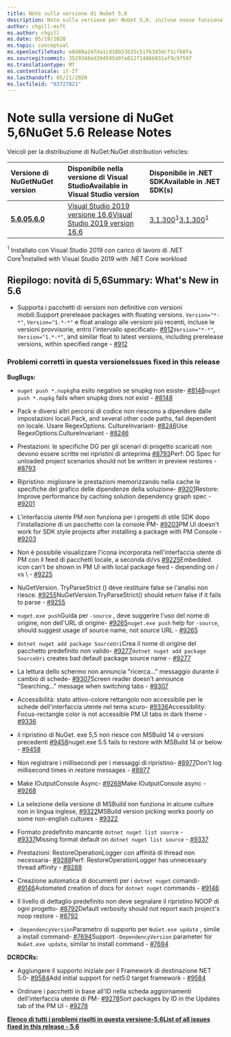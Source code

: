 ```yaml
---
title: Note sulla versione di NuGet 5,6
description: Note sulla versione per NuGet 5,6, incluse nuove funzionalità, correzioni di bug e DCR.
author: chgill-msft
ms.author: chgill
ms.date: 05/19/2020
ms.topic: conceptual
ms.openlocfilehash: e8d80a247da1cd18b53b35c51fb3d3dcf1cf68fa
ms.sourcegitcommit: 3529348ed394595d0fa01271486b831af9c97597
ms.translationtype: MT
ms.contentlocale: it-IT
ms.lasthandoff: 05/21/2020
ms.locfileid: "83727821"
---
```

# <a name="nuget-56-release-notes"></a><span data-ttu-id="848fc-103">Note sulla versione di NuGet 5,6</span><span class="sxs-lookup"><span data-stu-id="848fc-103">NuGet 5.6 Release Notes</span></span>

<span data-ttu-id="848fc-104">Veicoli per la distribuzione di NuGet:</span><span class="sxs-lookup"><span data-stu-id="848fc-104">NuGet distribution vehicles:</span></span>

| <span data-ttu-id="848fc-105">Versione di NuGet</span><span class="sxs-lookup"><span data-stu-id="848fc-105">NuGet version</span></span> | <span data-ttu-id="848fc-106">Disponibile nella versione di Visual Studio</span><span class="sxs-lookup"><span data-stu-id="848fc-106">Available in Visual Studio version</span></span>| <span data-ttu-id="848fc-107">Disponibile in .NET SDK</span><span class="sxs-lookup"><span data-stu-id="848fc-107">Available in .NET SDK(s)</span></span>|
|:---|:---|:---|
| [<span data-ttu-id="848fc-108">**5.6.0**</span><span class="sxs-lookup"><span data-stu-id="848fc-108">**5.6.0**</span></span>](https://nuget.org/downloads) | [<span data-ttu-id="848fc-109">Visual Studio 2019 versione 16,6</span><span class="sxs-lookup"><span data-stu-id="848fc-109">Visual Studio 2019 version 16.6</span></span>](https://visualstudio.microsoft.com/downloads/) | <span data-ttu-id="848fc-110">[3.1.300](https://dotnet.microsoft.com/download/dotnet-core/3.1)<sup>1</sup></span><span class="sxs-lookup"><span data-stu-id="848fc-110">[3.1.300](https://dotnet.microsoft.com/download/dotnet-core/3.1)<sup>1</sup></span></span> |

<span data-ttu-id="848fc-111"><sup>1</sup> Installato con Visual Studio 2019 con carico di lavoro di .NET Core</span><span class="sxs-lookup"><span data-stu-id="848fc-111"><sup>1</sup>Installed with Visual Studio 2019 with .NET Core workload</span></span>

## <a name="summary-whats-new-in-56"></a><span data-ttu-id="848fc-112">Riepilogo: novità di 5,6</span><span class="sxs-lookup"><span data-stu-id="848fc-112">Summary: What's New in 5.6</span></span>

* <span data-ttu-id="848fc-113">Supporta i pacchetti di versioni non definitive con versioni mobili.</span><span class="sxs-lookup"><span data-stu-id="848fc-113">Support prerelease packages with floating versions.</span></span> <span data-ttu-id="848fc-114">`Version="*-*"`, `Version="1.*-*"` e float analogo alle versioni più recenti, incluse le versioni provvisorie, entro l'intervallo specificato- [#912](https://github.com/NuGet/Home/issues/912)</span><span class="sxs-lookup"><span data-stu-id="848fc-114">`Version="*-*"`, `Version="1.*-*"`, and similar float to latest versions, including prerelease versions, within specified range  - [#912](https://github.com/NuGet/Home/issues/912)</span></span>

### <a name="issues-fixed-in-this-release"></a><span data-ttu-id="848fc-115">Problemi corretti in questa versione</span><span class="sxs-lookup"><span data-stu-id="848fc-115">Issues fixed in this release</span></span>

<span data-ttu-id="848fc-116">**Bug**</span><span class="sxs-lookup"><span data-stu-id="848fc-116">**Bugs:**</span></span>

* <span data-ttu-id="848fc-117">`nuget push *.nupkg`ha esito negativo se snupkg non esiste- [#8148](https://github.com/NuGet/Home/issues/8148)</span><span class="sxs-lookup"><span data-stu-id="848fc-117">`nuget push *.nupkg` fails when snupkg does not exist - [#8148](https://github.com/NuGet/Home/issues/8148)</span></span>

* <span data-ttu-id="848fc-118">Pack e diversi altri percorsi di codice non riescono a dipendere dalle impostazioni locali.</span><span class="sxs-lookup"><span data-stu-id="848fc-118">Pack, and several other code paths, fail dependent on locale.</span></span> <span data-ttu-id="848fc-119">Usare RegexOptions. CultureInvariant- [#8246](https://github.com/NuGet/Home/issues/8246)</span><span class="sxs-lookup"><span data-stu-id="848fc-119">Use RegexOptions.CultureInvariant - [#8246](https://github.com/NuGet/Home/issues/8246)</span></span>

* <span data-ttu-id="848fc-120">Prestazioni: le specifiche DG per gli scenari di progetto scaricati non devono essere scritte nei ripristini di anteprima [#8793](https://github.com/NuGet/Home/issues/8793)</span><span class="sxs-lookup"><span data-stu-id="848fc-120">Perf: DG Spec for unloaded project scenarios should not be written in preview restores - [#8793](https://github.com/NuGet/Home/issues/8793)</span></span>

* <span data-ttu-id="848fc-121">Ripristino: migliorare le prestazioni memorizzando nella cache le specifiche del grafico delle dipendenze della soluzione- [#9201](https://github.com/NuGet/Home/issues/9201)</span><span class="sxs-lookup"><span data-stu-id="848fc-121">Restore: Improve performance by caching solution dependency graph spec - [#9201](https://github.com/NuGet/Home/issues/9201)</span></span>

* <span data-ttu-id="848fc-122">L'interfaccia utente PM non funziona per i progetti di stile SDK dopo l'installazione di un pacchetto con la console PM- [#9203](https://github.com/NuGet/Home/issues/9203)</span><span class="sxs-lookup"><span data-stu-id="848fc-122">PM UI doesn't work for SDK style projects after installing a package with PM Console - [#9203](https://github.com/NuGet/Home/issues/9203)</span></span>

* <span data-ttu-id="848fc-123">Non è possibile visualizzare l'icona incorporata nell'interfaccia utente di PM con il feed di pacchetti locale, a seconda di/vs [#9225](https://github.com/NuGet/Home/issues/9225)</span><span class="sxs-lookup"><span data-stu-id="848fc-123">Embedded icon can’t be shown in PM UI with local package feed - depending on / vs \ - [#9225](https://github.com/NuGet/Home/issues/9225)</span></span>

* <span data-ttu-id="848fc-124">NuGetVersion. TryParseStrict () deve restituire false se l'analisi non riesce. [#9255](https://github.com/NuGet/Home/issues/9255)</span><span class="sxs-lookup"><span data-stu-id="848fc-124">NuGetVersion.TryParseStrict() should return false if it fails to parse - [#9255](https://github.com/NuGet/Home/issues/9255)</span></span>

* <span data-ttu-id="848fc-125">`nuget.exe push`Guida per `-source` , deve suggerire l'uso del nome di origine, non dell'URL di origine- [#9265](https://github.com/NuGet/Home/issues/9265)</span><span class="sxs-lookup"><span data-stu-id="848fc-125">`nuget.exe push` help for `-source`, should suggest usage of source name, not source URL - [#9265](https://github.com/NuGet/Home/issues/9265)</span></span>

* <span data-ttu-id="848fc-126">`dotnet nuget add package SourceUri`Crea il nome di origine del pacchetto predefinito non valido- [#9277](https://github.com/NuGet/Home/issues/9277)</span><span class="sxs-lookup"><span data-stu-id="848fc-126">`dotnet nuget add package SourceUri`  creates bad default package source name - [#9277](https://github.com/NuGet/Home/issues/9277)</span></span>

* <span data-ttu-id="848fc-127">La lettura dello schermo non annuncia "ricerca..." messaggio durante il cambio di schede- [#9307](https://github.com/NuGet/Home/issues/9307)</span><span class="sxs-lookup"><span data-stu-id="848fc-127">Screen reader doesn't announce "Searching..." message when switching tabs - [#9307](https://github.com/NuGet/Home/issues/9307)</span></span>

* <span data-ttu-id="848fc-128">Accessibilità: stato attivo-colore rettangolo non accessibile per le schede dell'interfaccia utente nel tema scuro- [#9336](https://github.com/NuGet/Home/issues/9336)</span><span class="sxs-lookup"><span data-stu-id="848fc-128">Accessibility: Focus-rectangle color is not accessible PM UI tabs in dark theme - [#9336](https://github.com/NuGet/Home/issues/9336)</span></span>

* <span data-ttu-id="848fc-129">il ripristino di NuGet. exe 5,5 non riesce con MSBuild 14 o versioni precedenti [#9458](https://github.com/NuGet/Home/issues/9458)</span><span class="sxs-lookup"><span data-stu-id="848fc-129">nuget.exe 5.5 fails to restore with MSBuild 14 or below - [#9458](https://github.com/NuGet/Home/issues/9458)</span></span>

* <span data-ttu-id="848fc-130">Non registrare i millisecondi per i messaggi di ripristino- [#8977](https://github.com/NuGet/Home/issues/8977)</span><span class="sxs-lookup"><span data-stu-id="848fc-130">Don't log millisecond times in restore messages - [#8977](https://github.com/NuGet/Home/issues/8977)</span></span>

* <span data-ttu-id="848fc-131">Make IOutputConsole Async- [#9268](https://github.com/NuGet/Home/issues/9268)</span><span class="sxs-lookup"><span data-stu-id="848fc-131">Make IOutputConsole async - [#9268](https://github.com/NuGet/Home/issues/9268)</span></span>

* <span data-ttu-id="848fc-132">La selezione della versione di MSBuild non funziona in alcune culture non in lingua inglese, [#9322](https://github.com/NuGet/Home/issues/9322)</span><span class="sxs-lookup"><span data-stu-id="848fc-132">MSBuild version picking works poorly on some non-english cultures - [#9322](https://github.com/NuGet/Home/issues/9322)</span></span>

* <span data-ttu-id="848fc-133">Formato predefinito mancante `dotnet nuget list source`  -  [#9337](https://github.com/NuGet/Home/issues/9337)</span><span class="sxs-lookup"><span data-stu-id="848fc-133">Missing format default on `dotnet nuget list source` - [#9337](https://github.com/NuGet/Home/issues/9337)</span></span>

* <span data-ttu-id="848fc-134">Prestazioni: RestoreOperationLogger con affinità di thread non necessaria- [#9288](https://github.com/NuGet/Home/issues/9288)</span><span class="sxs-lookup"><span data-stu-id="848fc-134">Perf: RestoreOperationLogger has unnecessary thread affinity - [#9288](https://github.com/NuGet/Home/issues/9288)</span></span>

* <span data-ttu-id="848fc-135">Creazione automatica di documenti per i `dotnet nuget` comandi- [#9146](https://github.com/NuGet/Home/issues/9146)</span><span class="sxs-lookup"><span data-stu-id="848fc-135">Automated creation of docs for `dotnet nuget` commands - [#9146](https://github.com/NuGet/Home/issues/9146)</span></span>

* <span data-ttu-id="848fc-136">Il livello di dettaglio predefinito non deve segnalare il ripristino NOOP di ogni progetto- [#8792](https://github.com/NuGet/Home/issues/8792)</span><span class="sxs-lookup"><span data-stu-id="848fc-136">Default verbosity should not report each project's noop restore - [#8792](https://github.com/NuGet/Home/issues/8792)</span></span>

* <span data-ttu-id="848fc-137">`-DependencyVersion`Parametro di supporto per `NuGet.exe update` , simile a install command- [#7694](https://github.com/NuGet/Home/issues/7694)</span><span class="sxs-lookup"><span data-stu-id="848fc-137">Support `-DependencyVersion` parameter for `NuGet.exe update`, similar to install command - [#7694](https://github.com/NuGet/Home/issues/7694)</span></span>


<span data-ttu-id="848fc-138">**DCR**</span><span class="sxs-lookup"><span data-stu-id="848fc-138">**DCRs:**</span></span>

* <span data-ttu-id="848fc-139">Aggiungere il supporto iniziale per il Framework di destinazione NET 5.0- [#9584](https://github.com/NuGet/Home/issues/9584)</span><span class="sxs-lookup"><span data-stu-id="848fc-139">Add initial support for net5.0 target framework - [#9584](https://github.com/NuGet/Home/issues/9584)</span></span>

* <span data-ttu-id="848fc-140">Ordinare i pacchetti in base all'ID nella scheda aggiornamenti dell'interfaccia utente di PM- [#9278](https://github.com/NuGet/Home/issues/9278)</span><span class="sxs-lookup"><span data-stu-id="848fc-140">Sort packages by ID in the Updates tab of the PM UI - [#9278](https://github.com/NuGet/Home/issues/9278)</span></span>


<span data-ttu-id="848fc-141">**[Elenco di tutti i problemi risolti in questa versione-5,6](https://app.zenhub.com/workspaces/nuget-client-team-55aec9a240305cf007585881/reports/release?release=5e3b2080c4b30708e48bf9f3)**</span><span class="sxs-lookup"><span data-stu-id="848fc-141">**[List of all issues fixed in this release - 5.6](https://app.zenhub.com/workspaces/nuget-client-team-55aec9a240305cf007585881/reports/release?release=5e3b2080c4b30708e48bf9f3)**</span></span>

